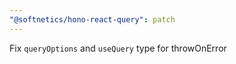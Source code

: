 ```yaml
---
"@softnetics/hono-react-query": patch
---
```


Fix `queryOptions` and `useQuery` type for throwOnError
